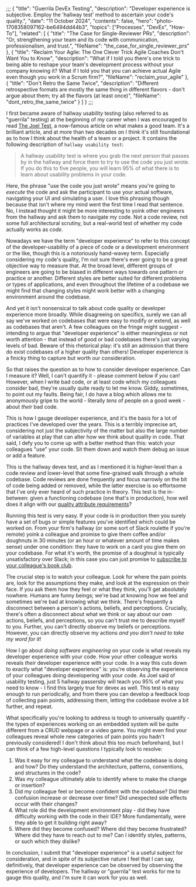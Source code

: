 ;;;
{
	"title": "Guerrila DevEx Testing",
	"description": "Developer experience is subjective. Employ the 'hallway test' method to ascertain your code's quality.",
	"date": "11 October 2024",
	"contents": false,
	"hero": "photo-1708358097162-be6494dd44b3",
    "topics": ["Processes", "DevEx", "How-To"],
    "related": [
		{ "title": "The Case for Single-Reviewer PRs", "description": "Or, strengthening your team and its code with communication, professionalism, and trust.", "fileName": "the_case_for_single_reviewer_prs" },
		{ "title": "Reclaim Your Agile: The One Clever Trick Agile Coaches Don't Want You to Know", "description": "What if I told you there's one trick to being able to reshape your team's development process without your company knowing it? What if I told you that you can achieve actual Agile even though you work in a Scrum firm?", "fileName": "reclaim_your_agile" },
		{ "title": "Don't Retro the Same Twice", "description": "Different retrospective formats are mostly the same thing in different flavors - don't argue about them; try all the flavors (at least once)", "fileName": "dont_retro_the_same_twice" }
    ]
}
;;;

I first became aware of hallway usability testing (also referred to as "guerrila" testing) at the beginning of my career when I was encouraged to read [The Joel Test](https://www.joelonsoftware.com/2000/08/09/the-joel-test-12-steps-to-better-code/), a now-famous article on what makes a good team. It's a brilliant article, and at more than two decades on I think it's still foundational as to how I think about the health of a team or a project. It contains the following description of `hallway usability test`:

> A hallway usability test is where you grab the next person that passes by in the hallway and force them to try to use the code you just wrote. If you do this to five people, you will learn 95% of what there is to learn about usability problems in your code.

Here, the phrase "use the code you just wrote" means you're going to _execute_ the code and ask the participant to use your actual software, navigating your UI and simulating a user. I love this phrasing though because that isn't where my mind went the first time I read that sentence. No, I instead thought it might be more interesting to yoink other engineers from the hallway and ask them to navigate my code. Not a code review, not some full architectural scrutiny, but a real-world test of whether my code actually works as _code_.

Nowadays we have the term "developer experience" to refer to this concept of the developer-usability of a piece of code or a development environment or the like, though this is a notoriously hand-wavey term. Especially considering my code's quality, I'm not sure there's ever going to be a great objective way to measure that. At the broad level, different groups of engineers are going to be biased in different ways towards one pattern or practice or another. Different styles are better suited for different problems or types of applications, and even throughout the lifetime of a codebase we might find that changing styles might work better with a changing environment around the codebase.

And yet it isn't nonsensical to talk about code quality or developer experience more broadly. While disagreeing on specifics, surely we can all say we've worked on codebases that were easy to modify or extend, as well as codebases that aren't. A few colleagues on the fringe might suggest - intending to argue that "developer experience" is either meaningless or not worth attention - that instead of good or bad codebases there's just varying levels of bad. Beware of this rhetorical play: it's still an admission that there do exist codebases of a higher quality than others! Developer experience is a finicky thing to capture but worth our consideration.

So that raises the question as to how to consider developer experience. Can I measure it? Well, I can't quantify it - please comment below if _you_ can! However, when I write bad code, or at least code which my colleagues consider bad, they're usually quite ready to let me know. Giddy, sometimes, to point out my faults. Being fair, I do have a blog which allows me to anonymously gripe to the world - literally _tens_ of people on a good week - about _their_ bad code.

This is how I gauge developer experience, and it's the basis for a lot of practices I've developed over the years. This is a terribly imprecise art, considering not just the subjectivity of the matter but also the large number of variables at play that can alter how we think about quality in code. That said, I defy you to come up with a better method than this: watch your colleagues "use" your code. Sit them down and watch them debug an issue or add a feature.

This is the hallway devex test, and as I mentioned it is higher-level than a code review and lower-level that some fine-grained walk through a whole codebase. Code reviews are done frequently and focus narrowly on the bit of code being added or removed, while the latter exercise is so effortsome that I've only ever heard of such practice in theory. This test is the in-between: given a functioning codebase (one that's in production), how well does it align with our [quality attribute requirements](https://www.infoq.com/articles/avoid-architecture-pitfalls/)?

Running this test is very easy. If your code is in production then you surely have a set of bugs or simple features you've identified which could be worked on. From your firm's hallway (or some sort of Slack roulette if you're remote) yoink a colleague and promise to give them coffee and/or doughnuts in 30 minutes (or an hour or whatever amount of time makes sense) under one condition: they have to work on a card you give them on your codebase. For what it's worth, the promise of a doughnut is typically unsatisfactory over Slack; in this case you can just promise to [subscribe to your colleague's book club](https://buttondown.com/ianwold).

The crucial step is to watch your colleague. Look for where the pain points are, look for the assumptions they make, and look at the expression on their face. If you ask them how they feel or what they think, you'll get absolutely nowhere. Humans are funny beings; we're bad at knowing how we feel and sometimes we're bad at knowing what we think. There's frequently a disconnect between a person's actions, beliefs, and perceptions. Crucially, there's often a disconnect about what we think or say about our own actions, beliefs, and perceptions, so you can't trust me to describe myself to you. Further, you can't directly observe my beliefs or perceptions. However, you can directly observe my actions _and you don't need to take my word for it_!

How I go about _doing software engineering_ on your code is what reveals my developer experience with your code. How your other colleague works reveals _their_ developer experience with your code. In a way this cuts down to exactly what "developer experience" is: you're observing the experience of your colleagues doing developering with your code. As Joel said of usability testing, just 5 hallway passersby will teach you 95% of what you need to know - I find this largely true for devex as well. This test is easy enough to run periodically, and from there you can develop a feedback loop of collecting pain points, addressing them, letting the codebase evolve a bit further, and repeat.

What specifically you're looking to address is tough to universally quantify - the types of experiences working on an embedded system will be quite different from a CRUD webpage or a video game. You might even find your colleagues reveal whole new categories of pain points you hadn't previously considered! I don't think about this too much beforehand, but I can think of a few high-level questions I typically look to resolve:

1. Was it easy for my colleague to understand what the codebase is doing and how? Do they understand the architecture, patterns, conventions, and structures in the code?
2. Was my colleague ultimately able to identify where to make the change or insertion?
3. Did my colleague feel or become confident with the codebase? Did their confusion increase or decrease over time? Did unexpected side effects occur with their changes?
4. What role did the development environment play - did they have difficulty working with the code in their IDE? More fundamentally, were they able to get it building right away?
5. Where did they become confused? Where did they become frustrated? Where did they have to reach out to me? Can I identify styles, patterns, or such which they dislike?

In conclusion, I submit that "developer experience" is a useful subject for consideration, and in spite of its subjective nature I feel that I can say, definitively, that developer experience can be observed by observing the experience of developers. The hallway or "guerrila" test works for me to gauge this quality, and I'm sure it can work for you as well.